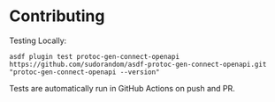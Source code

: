 # Contributing

Testing Locally:

```shell
asdf plugin test protoc-gen-connect-openapi https://github.com/sudorandom/asdf-protoc-gen-connect-openapi.git "protoc-gen-connect-openapi --version"
```

Tests are automatically run in GitHub Actions on push and PR.
